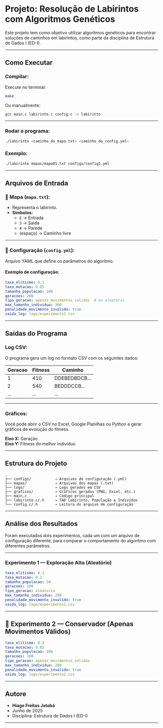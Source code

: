 
# Projeto: Resolução de Labirintos com Algoritmos Genéticos

Este projeto tem como objetivo utilizar algoritmos genéticos para encontrar soluções de caminhos em labirintos, como parte da disciplina de Estrutura de Dados I (ED-I).

---

##  Como Executar

### Compilar:

Execute no terminal:

```bash
make
```

Ou manualmente:

```bash
gcc main.c labirinto.c config.c -o labirinto
```

---

###  Rodar o programa:

```bash
./labirinto <caminho_do_mapa.txt> <caminho_do_config.yml>
```

### Exemplo:

```bash
./labirinto mapas/mapa01.txt configs/config1.yml
```

---

## Arquivos de Entrada

### 🔹 Mapa (`mapa.txt`):
- Representa o labirinto.
- **Símbolos:**
  - `E` → Entrada
  - `S` → Saída
  - `#` → Parede
  - (espaço) → Caminho livre

---

### 🔹 Configuração (`config.yml`):
Arquivo YAML que define os parâmetros do algoritmo.

#### Exemplo de configuração:

```yaml
taxa_elitismo: 0.1
taxa_mutacao: 0.05
tamanho_populacao: 100
geracoes: 200
tipo_geracao: apenas_movimentos_validos  # ou aleatorio
max_tamanho_individuo: 300
penalidade_movimento_invalido: true
saida_log: logs/experimento1.csv
```

---

## Saídas do Programa

### Log CSV:

O programa gera um log no formato CSV com os seguintes dados:

| Geracao | Fitness | Caminho         |
|---------|---------|-----------------|
| 1       | 410     | DDEBEDBDCB...   |
| 2       | 540     | BEDDDCCB...     |
| ...     | ...     | ...             |

---

### Gráficos:

Você pode abrir o CSV no Excel, Google Planilhas ou Python e gerar gráficos de evolução do fitness.

**Eixo X:** Geração  
**Eixo Y:** Fitness do melhor indivíduo

---


## Estrutura do Projeto

```
.
├── configs/           → Arquivos de configuração (.yml)
├── mapas/             → Arquivos dos mapas (.txt)
├── logs/              → Logs gerados em CSV
├── graficos/          → Gráficos gerados (PNG, Excel, etc.)
├── main.c             → Código principal
├── labirinto.c/.h     → TAD Labirinto, População e Indivíduo
└── config.c/.h        → Leitura do arquivo de configuração
```

---

## Análise dos Resultados

Foram executados dois experimentos, cada um com um arquivo de configuração diferente, para comparar o comportamento do algoritmo com diferentes parâmetros.

---

### Experimento 1 — Exploração Alta (Aleatório)

```yaml
taxa_elitismo: 0.1
taxa_mutacao: 0.2
tamanho_populacao: 50
geracoes: 100
tipo_geracao: aleatorio
max_tamanho_individuo: 200
penalidade_movimento_invalido: true
saida_log: logs/experimento1.csv
```
---

## 🧪 Experimento 2 — Conservador (Apenas Movimentos Válidos)

```yaml
taxa_elitismo: 0.4
taxa_mutacao: 0.02
tamanho_populacao: 100
geracoes: 100
tipo_geracao: apenas_movimentos_validos
max_tamanho_individuo: 200
penalidade_movimento_invalido: true
saida_log: logs/experimento2.csv
```
---
## Autore

-  **Hiago Freitas Jatobá**
-  Junho de 2025
-  Disciplina: Estrutura de Dados I (ED-I)

---

